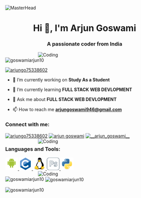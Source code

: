 

![MasterHead](https://1.bp.blogspot.com/-7A4WynwLsMw/XbBpCXG8fHI/AAAAAAAAMt4/uOa1bpLskYgrwGbllhSu2SDj_Mig8SXJQCLcBGAsYHQ/s1600/2000_600px.gif)
<h1 align="center">Hi 👋, I'm Arjun Goswami</h1>
<h3 align="center">A passionate coder from India</h3>
<img align="right" alt="Coding" width="400" src="https://i.pinimg.com/originals/96/bd/57/96bd57dfd46d27a32d435ad8eb82a997.gif">

<p align="left"> <img src="https://komarev.com/ghpvc/?username=goswamiarjun10&label=Profile%20views&color=0e75b6&style=flat" alt="goswamiarjun10" /> </p>

<p align="left"> <a href="https://twitter.com/arjungo75338602" target="blank"><img src="https://img.shields.io/twitter/follow/arjungo75338602?logo=twitter&style=for-the-badge" alt="arjungo75338602" /></a> </p>

- 🔭 I’m currently working on **Study As a Student**

- 🌱 I’m currently learning **FULL STACK WEB DEVLOPMENT**

- 💬 Ask me about **FULL STACK WEB DEVLOPMENT**

- 📫 How to reach me **arjungoswami946@gmail.com**

<h3 align="left">Connect with me:</h3>
<p align="left">
<a href="https://twitter.com/arjungo75338602" target="blank"><img align="center" src="https://raw.githubusercontent.com/rahuldkjain/github-profile-readme-generator/master/src/images/icons/Social/twitter.svg" alt="arjungo75338602" height="30" width="40" /></a>
<a href="https://linkedin.com/in/arjun goswami" target="blank"><img align="center" src="https://raw.githubusercontent.com/rahuldkjain/github-profile-readme-generator/master/src/images/icons/Social/linked-in-alt.svg" alt="arjun goswami" height="30" width="40" /></a>
<a href="https://instagram.com/__arjun_goswami__" target="blank"><img align="center" src="https://raw.githubusercontent.com/rahuldkjain/github-profile-readme-generator/master/src/images/icons/Social/instagram.svg" alt="__arjun_goswami__" height="30" width="40" /></a>
<img align="right" alt="Coding" width="400" src="https://i.pinimg.com/originals/0e/4d/93/0e4d93c2f91c111aeffaf79bef3ec5de.gif">
</p>

<h3 align="left">Languages and Tools:</h3>
<p align="left"> <a href="https://developer.android.com" target="_blank" rel="noreferrer"> <img src="https://raw.githubusercontent.com/devicons/devicon/master/icons/android/android-original-wordmark.svg" alt="android" width="40" height="40"/> </a> <a href="https://www.cprogramming.com/" target="_blank" rel="noreferrer"> <img src="https://raw.githubusercontent.com/devicons/devicon/master/icons/c/c-original.svg" alt="c" width="40" height="40"/> </a> <a href="https://www.linux.org/" target="_blank" rel="noreferrer"> <img src="https://raw.githubusercontent.com/devicons/devicon/master/icons/linux/linux-original.svg" alt="linux" width="40" height="40"/> </a> <a href="https://www.photoshop.com/en" target="_blank" rel="noreferrer"> <img src="https://raw.githubusercontent.com/devicons/devicon/master/icons/photoshop/photoshop-line.svg" alt="photoshop" width="40" height="40"/> </a> <a href="https://www.python.org" target="_blank" rel="noreferrer"> <img src="https://raw.githubusercontent.com/devicons/devicon/master/icons/python/python-original.svg" alt="python" width="40" height="40"/> </a> 
<img align="right" alt="Coding" width="400" src="https://giphy.com/gifs/f6h7wzsAkdXZThF609">
</p>

<p><img align="left" src="https://github-readme-stats.vercel.app/api/top-langs?username=goswamiarjun10&show_icons=true&locale=en&layout=compact" alt="goswamiarjun10" /></p>

<p>&nbsp;<img align="center" src="https://github-readme-stats.vercel.app/api?username=goswamiarjun10&show_icons=true&locale=en" alt="goswamiarjun10" /></p>

<p><img align="center" src="https://github-readme-streak-stats.herokuapp.com/?user=goswamiarjun10&" alt="goswamiarjun10" /></p>
